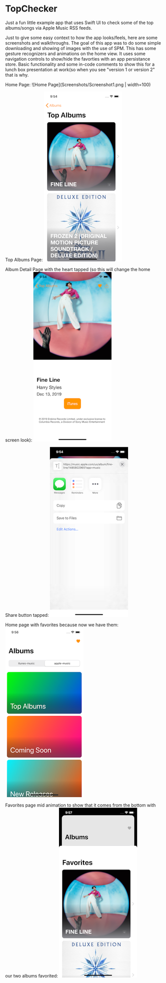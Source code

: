 # TopChecker
Just a fun little example app that uses Swift UI to check some of the top albums/songs via Apple Music RSS feeds. 

Just to give some easy context to how the app looks/feels, here are some screenshots and walkthroughs. The goal of this app was to do some simple downloading and showing of images with the use of SPM. This has some gesture recognizers and animations on the home view. It uses some navigation controls to show/hide the favorties with an app persistance store. Basic functionality and some in-code comments to show this for a lunch box presentation at work(so when you see "version 1 or version 2" that is why. 

Home Page: 
![Home Page](Screenshots/Screenshot1.png | width=100)

Top Albums Page:
![Top Albums Page](Screenshots/Screenshot2.png)

Album Detail Page with the heart tapped (so this will change the home screen look):
![Album Detail Page](Screenshots/Screenshot3.png)

Share button tapped:
![Share Page](Screenshots/Screenshot4.png)

Home page with favorites because now we have them:
![Home Page](Screenshots/Screenshot5.png)

Favorites page mid animation to show that it comes from the bottom with our two albums favorited:
![Home Page](Screenshots/Screenshot6.png)
